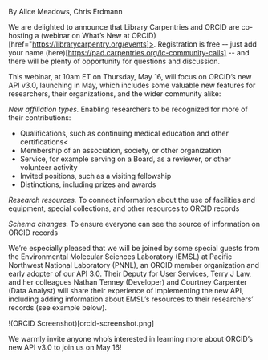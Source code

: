 By Alice Meadows, Chris Erdmann

We are delighted to announce that Library Carpentries and ORCID are co-hosting a (webinar on What’s New at ORCID)[href="https://librarycarpentry.org/events]>. Registration is free -- just add your name (here)[https://pad.carpentries.org/lc-community-calls] -- and there will be plenty of opportunity for questions and discussion.  

This webinar, at 10am ET on Thursday, May 16, will focus on ORCID’s new API v3.0, launching in May, which includes some valuable new features for researchers, their organizations, and the wider community alike:  

_New affiliation types._ Enabling researchers to be recognized for more of their contributions:
* Qualifications, such as continuing medical education and other certifications<
* Membership of an association, society, or other organization
* Service, for example serving on a Board, as a reviewer, or other volunteer activity
* Invited positions, such as a visiting fellowship
* Distinctions, including prizes and awards

_Research resources._ To connect information about the use of facilities and equipment, special collections, and other resources to ORCID records  

_Schema changes._ To ensure everyone can see the source of information on ORCID records

We’re especially pleased that we will be joined by some special guests from the Environmental Molecular Sciences Laboratory (EMSL) at Pacific Northwest National Laboratory (PNNL), an ORCID member organization and early adopter of our API 3.0. Their Deputy for User Services, Terry J Law, and her colleagues Nathan Tenney (Developer) and Courtney Carpenter (Data Analyst) will share their experience of implementing the new API, including adding information about EMSL’s resources to their researchers’ records (see example below).

!(ORCID Screenshot)[orcid-screenshot.png]

We warmly invite anyone who’s interested in learning more about ORCID’s new API v3.0 to join us on May 16!
